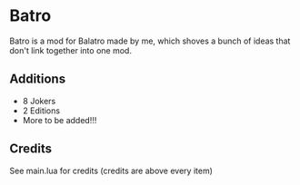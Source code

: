 # Batro
Batro is a mod for Balatro made by me, which shoves a bunch of ideas that don't link together into one mod.
## Additions
- 8 Jokers
- 2 Editions
- More to be added!!!
## Credits
See main.lua for credits (credits are above every item)
